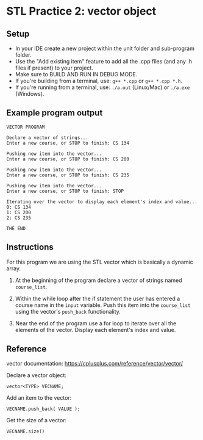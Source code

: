 # STL Practice 2: vector object

## Setup
- In your IDE create a new project within the unit folder and sub-program folder.
- Use the "Add existing item" feature to add all the .cpp files (and any .h files if present) to your project.
- Make sure to BUILD AND RUN IN DEBUG MODE.
- If you're building from a terminal, use: `g++ *.cpp` or `g++ *.cpp *.h`.
- If you're running from a terminal, use: `./a.out` (Linux/Mac) or `./a.exe` (Windows).


## Example program output
```
VECTOR PROGRAM

Declare a vector of strings...
Enter a new course, or STOP to finish: CS 134

Pushing new item into the vector...
Enter a new course, or STOP to finish: CS 200

Pushing new item into the vector...
Enter a new course, or STOP to finish: CS 235

Pushing new item into the vector...
Enter a new course, or STOP to finish: STOP

Iterating over the vector to display each element's index and value...
0: CS 134
1: CS 200
2: CS 235

THE END
```

## Instructions

For this program we are using the STL vector which is basically a dynamic array.

1. At the beginning of the program declare a vector of strings named `course_list`.

2. Within the while loop after the if statement the user has entered a course name in the `input` variable. Push this item into the `course_list` using the vector's `push_back` functionality.

3. Near the end of the program use a for loop to iterate over all the elements of the vector. Display each element's index and value.


## Reference
vector documentation: https://cplusplus.com/reference/vector/vector/

Declare a vector object:
```
vector<TYPE> VECNAME;
```

Add an item to the vector:
```
VECNAME.push_back( VALUE );
```

Get the size of a vector:
```
VECNAME.size()
```

